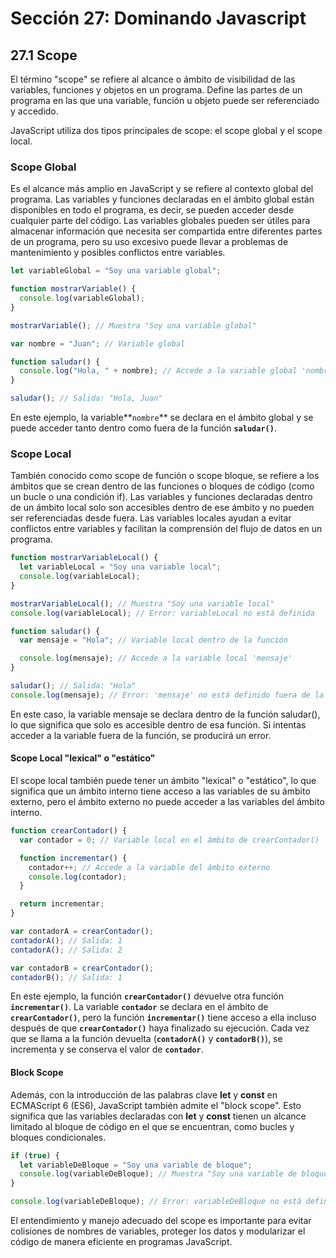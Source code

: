 # Sección 27: **Dominando Javascript**

## 27.1 Scope

El término "scope" se refiere al alcance o ámbito de visibilidad de las variables, funciones y objetos en un programa. Define las partes de un programa en las que una variable, función u objeto puede ser referenciado y accedido.

JavaScript utiliza dos tipos principales de scope: el scope global y el scope local.

### Scope Global

Es el alcance más amplio en JavaScript y se refiere al contexto global del programa. Las variables y funciones declaradas en el ámbito global están disponibles en todo el programa, es decir, se pueden acceder desde cualquier parte del código. Las variables globales pueden ser útiles para almacenar información que necesita ser compartida entre diferentes partes de un programa, pero su uso excesivo puede llevar a problemas de mantenimiento y posibles conflictos entre variables.

```jsx
let variableGlobal = "Soy una variable global";

function mostrarVariable() {
  console.log(variableGlobal);
}

mostrarVariable(); // Muestra "Soy una variable global"
```

```jsx
var nombre = "Juan"; // Variable global

function saludar() {
  console.log("Hola, " + nombre); // Accede a la variable global 'nombre'
}

saludar(); // Salida: "Hola, Juan"
```

En este ejemplo, la variable**`nombre`** se declara en el ámbito global y se puede acceder tanto dentro como fuera de la función **`saludar()`**.

### Scope Local

También conocido como scope de función o scope bloque, se refiere a los ámbitos que se crean dentro de las funciones o bloques de código (como un bucle o una condición if). Las variables y funciones declaradas dentro de un ámbito local solo son accesibles dentro de ese ámbito y no pueden ser referenciadas desde fuera. Las variables locales ayudan a evitar conflictos entre variables y facilitan la comprensión del flujo de datos en un programa.

```jsx
function mostrarVariableLocal() {
  let variableLocal = "Soy una variable local";
  console.log(variableLocal);
}

mostrarVariableLocal(); // Muestra "Soy una variable local"
console.log(variableLocal); // Error: variableLocal no está definida
```

```jsx
function saludar() {
  var mensaje = "Hola"; // Variable local dentro de la función

  console.log(mensaje); // Accede a la variable local 'mensaje'
}

saludar(); // Salida: "Hola"
console.log(mensaje); // Error: 'mensaje' no está definido fuera de la función
```

En este caso, la variable mensaje se declara dentro de la función saludar(), lo que significa que solo es accesible dentro de esa función. Si intentas acceder a la variable fuera de la función, se producirá un error.

#### Scope Local "lexical" o "estático"

El scope local también puede tener un ámbito "lexical" o "estático", lo que significa que un ámbito interno tiene acceso a las variables de su ámbito externo, pero el ámbito externo no puede acceder a las variables del ámbito interno.

```jsx
function crearContador() {
  var contador = 0; // Variable local en el ámbito de crearContador()

  function incrementar() {
    contador++; // Accede a la variable del ámbito externo
    console.log(contador);
  }

  return incrementar;
}

var contadorA = crearContador();
contadorA(); // Salida: 1
contadorA(); // Salida: 2

var contadorB = crearContador();
contadorB(); // Salida: 1
```

En este ejemplo, la función **`crearContador()`** devuelve otra función **`incrementar()`**. La variable **`contador`** se declara en el ámbito de **`crearContador()`**, pero la función **`incrementar()`** tiene acceso a ella incluso después de que **`crearContador()`** haya finalizado su ejecución. Cada vez que se llama a la función devuelta (**`contadorA()`** y **`contadorB()`**), se incrementa y se conserva el valor de **`contador`**.

#### Block Scope

Además, con la introducción de las palabras clave **let** y **const** en ECMAScript 6 (ES6), JavaScript también admite el "block scope". Esto significa que las variables declaradas con **let** y **const** tienen un alcance limitado al bloque de código en el que se encuentran, como bucles y bloques condicionales.

```jsx
if (true) {
  let variableDeBloque = "Soy una variable de bloque";
  console.log(variableDeBloque); // Muestra "Soy una variable de bloque"
}

console.log(variableDeBloque); // Error: variableDeBloque no está definida
```

El entendimiento y manejo adecuado del scope es importante para evitar colisiones de nombres de variables, proteger los datos y modularizar el código de manera eficiente en programas JavaScript.
